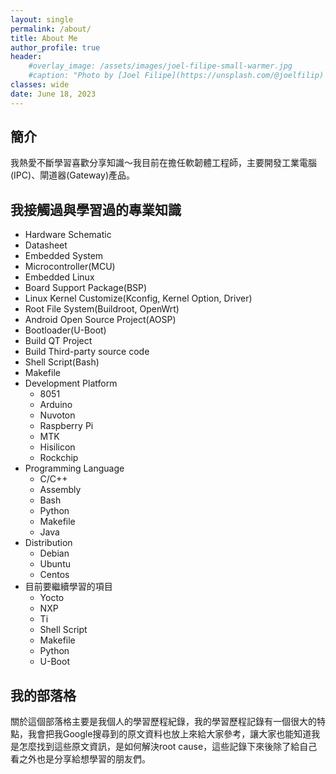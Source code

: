 ```yaml
---
layout: single
permalink: /about/
title: About Me
author_profile: true
header:
    #overlay_image: /assets/images/joel-filipe-small-warmer.jpg
    #caption: "Photo by [Joel Filipe](https://unsplash.com/@joelfilip) on [Unsplash](https://unsplash.com)"
classes: wide
date: June 18, 2023
---
```

## 簡介
我熱愛不斷學習喜歡分享知識～我目前在擔任軟韌體工程師，主要開發工業電腦(IPC)、閘道器(Gateway)產品。
## 我接觸過與學習過的專業知識
* Hardware Schematic
* Datasheet
* Embedded System
* Microcontroller(MCU)
* Embedded Linux
* Board Support Package(BSP)
* Linux Kernel Customize(Kconfig, Kernel Option, Driver)
* Root File System(Buildroot, OpenWrt)
* Android Open Source Project(AOSP)
* Bootloader(U-Boot)
* Build QT Project
* Build Third-party source code
* Shell Script(Bash)
* Makefile
* Development Platform
    - 8051
    - Arduino
    - Nuvoton
    - Raspberry Pi
    - MTK
    - Hisilicon
    - Rockchip
* Programming Language
    - C/C++
    - Assembly
    - Bash
    - Python
    - Makefile
    - Java
* Distribution
    - Debian
    - Ubuntu
    - Centos
* 目前要繼續學習的項目
    - Yocto
    - NXP
    - Ti
    - Shell Script
    - Makefile
    - Python
    - U-Boot

## 我的部落格
關於這個部落格主要是我個人的學習歷程紀錄，我的學習歷程記錄有一個很大的特點，我會把我Google搜尋到的原文資料也放上來給大家參考，讓大家也能知道我是怎麼找到這些原文資訊，是如何解決root cause，這些記錄下來後除了給自己看之外也是分享給想學習的朋友們。
